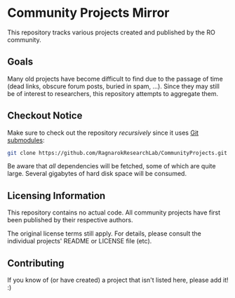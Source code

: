 # Community Projects Mirror

This repository tracks various projects created and published by the RO community.

## Goals

Many old projects have become difficult to find due to the passage of time (dead links, obscure forum posts, buried in spam, ...). Since they may still be of interest to researchers, this repository attempts to aggregate them.

## Checkout Notice

Make sure to check out the repository *recursively* since it uses [Git submodules](https://git-scm.com/book/en/v2/Git-Tools-Submodules):

```bash
git clone https://github.com/RagnarokResearchLab/CommunityProjects.git --recursive
```

Be aware that *all* dependencies will be fetched, some of which are quite large. Several gigabytes of hard disk space will be consumed.

## Licensing Information

This repository contains no actual code. All community projects have first been published by their respective authors.

The original license terms still apply. For details, please consult the individual projects' README or LICENSE file (etc).

## Contributing

If you know of (or have created) a project that isn't listed here, please add it! :)
